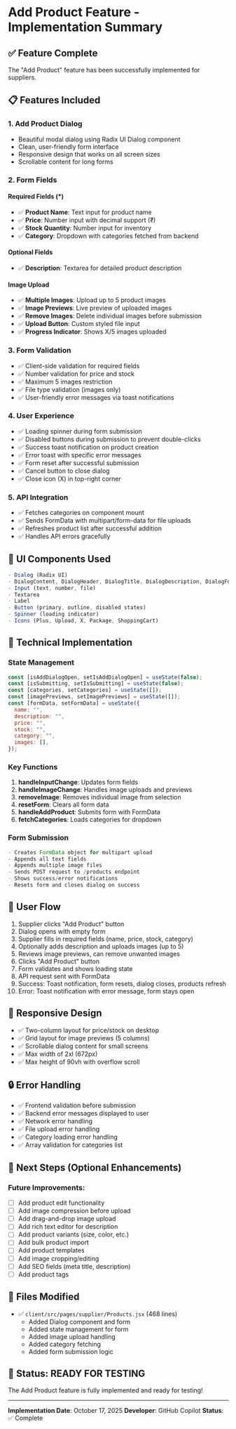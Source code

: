 # Add Product Feature - Implementation Summary

## ✅ Feature Complete

The "Add Product" feature has been successfully implemented for suppliers.

## 📋 Features Included

### 1. **Add Product Dialog**

- Beautiful modal dialog using Radix UI Dialog component
- Clean, user-friendly form interface
- Responsive design that works on all screen sizes
- Scrollable content for long forms

### 2. **Form Fields**

#### Required Fields (\*)

- ✅ **Product Name**: Text input for product name
- ✅ **Price**: Number input with decimal support (₹)
- ✅ **Stock Quantity**: Number input for inventory
- ✅ **Category**: Dropdown with categories fetched from backend

#### Optional Fields

- ✅ **Description**: Textarea for detailed product description

#### Image Upload

- ✅ **Multiple Images**: Upload up to 5 product images
- ✅ **Image Previews**: Live preview of uploaded images
- ✅ **Remove Images**: Delete individual images before submission
- ✅ **Upload Button**: Custom styled file input
- ✅ **Progress Indicator**: Shows X/5 images uploaded

### 3. **Form Validation**

- ✅ Client-side validation for required fields
- ✅ Number validation for price and stock
- ✅ Maximum 5 images restriction
- ✅ File type validation (images only)
- ✅ User-friendly error messages via toast notifications

### 4. **User Experience**

- ✅ Loading spinner during form submission
- ✅ Disabled buttons during submission to prevent double-clicks
- ✅ Success toast notification on product creation
- ✅ Error toast with specific error messages
- ✅ Form reset after successful submission
- ✅ Cancel button to close dialog
- ✅ Close icon (X) in top-right corner

### 5. **API Integration**

- ✅ Fetches categories on component mount
- ✅ Sends FormData with multipart/form-data for file uploads
- ✅ Refreshes product list after successful addition
- ✅ Handles API errors gracefully

## 🎨 UI Components Used

```jsx
- Dialog (Radix UI)
- DialogContent, DialogHeader, DialogTitle, DialogDescription, DialogFooter
- Input (text, number, file)
- Textarea
- Label
- Button (primary, outline, disabled states)
- Spinner (loading indicator)
- Icons (Plus, Upload, X, Package, ShoppingCart)
```

## 🔧 Technical Implementation

### State Management

```javascript
const [isAddDialogOpen, setIsAddDialogOpen] = useState(false);
const [isSubmitting, setIsSubmitting] = useState(false);
const [categories, setCategories] = useState([]);
const [imagePreviews, setImagePreviews] = useState([]);
const [formData, setFormData] = useState({
  name: "",
  description: "",
  price: "",
  stock: "",
  category: "",
  images: [],
});
```

### Key Functions

1. **handleInputChange**: Updates form fields
2. **handleImageChange**: Handles image uploads and previews
3. **removeImage**: Removes individual image from selection
4. **resetForm**: Clears all form data
5. **handleAddProduct**: Submits form with FormData
6. **fetchCategories**: Loads categories for dropdown

### Form Submission

```javascript
- Creates FormData object for multipart upload
- Appends all text fields
- Appends multiple image files
- Sends POST request to /products endpoint
- Shows success/error notifications
- Resets form and closes dialog on success
```

## 🎯 User Flow

1. Supplier clicks "Add Product" button
2. Dialog opens with empty form
3. Supplier fills in required fields (name, price, stock, category)
4. Optionally adds description and uploads images (up to 5)
5. Reviews image previews, can remove unwanted images
6. Clicks "Add Product" button
7. Form validates and shows loading state
8. API request sent with FormData
9. Success: Toast notification, form resets, dialog closes, products refresh
10. Error: Toast notification with error message, form stays open

## 📱 Responsive Design

- ✅ Two-column layout for price/stock on desktop
- ✅ Grid layout for image previews (5 columns)
- ✅ Scrollable dialog content for small screens
- ✅ Max width of 2xl (672px)
- ✅ Max height of 90vh with overflow scroll

## 🔒 Error Handling

- ✅ Frontend validation before submission
- ✅ Backend error messages displayed to user
- ✅ Network error handling
- ✅ File upload error handling
- ✅ Category loading error handling
- ✅ Array validation for categories list

## 🚀 Next Steps (Optional Enhancements)

### Future Improvements:

- [ ] Add product edit functionality
- [ ] Add image compression before upload
- [ ] Add drag-and-drop image upload
- [ ] Add rich text editor for description
- [ ] Add product variants (size, color, etc.)
- [ ] Add bulk product import
- [ ] Add product templates
- [ ] Add image cropping/editing
- [ ] Add SEO fields (meta title, description)
- [ ] Add product tags

## 📝 Files Modified

- ✅ `client/src/pages/supplier/Products.jsx` (468 lines)
  - Added Dialog component and form
  - Added state management for form
  - Added image upload handling
  - Added category fetching
  - Added form submission logic

## 🎉 Status: READY FOR TESTING

The Add Product feature is fully implemented and ready for testing!

---

**Implementation Date**: October 17, 2025
**Developer**: GitHub Copilot
**Status**: ✅ Complete
